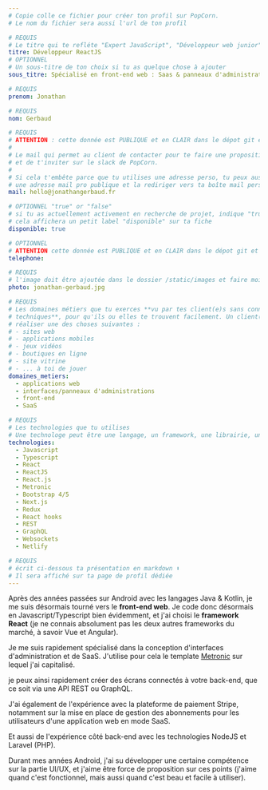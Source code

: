 ```yaml
---
# Copie colle ce fichier pour créer ton profil sur PopCorn.
# Le nom du fichier sera aussi l'url de ton profil

# REQUIS
# Le titre qui te refléte "Expert JavaScript", "Développeur web junior"
titre: Développeur ReactJS
# OPTIONNEL
# Un sous-titre de ton choix si tu as quelque chose à ajouter
sous_titre: Spécialisé en front-end web : Saas & panneaux d'administration

# REQUIS
prenom: Jonathan

# REQUIS
nom: Gerbaud

# REQUIS
# ATTENTION : cette donnée est PUBLIQUE et en CLAIR dans le dépot git et sur le site
#
# Le mail qui permet au client de contacter pour te faire une proposition de projet
# et de t'inviter sur le slack de PopCorn.
#
# Si cela t'embête parce que tu utilises une adresse perso, tu peux aussi te créer
# une adresse mail pro publique et la rediriger vers ta boîte mail perso
mail: hello@jonathangerbaud.fr

# OPTIONNEL "true" or "false"
# si tu as actuellement activement en recherche de projet, indique "true" ici,
# cela affichera un petit label "disponible" sur ta fiche
disponible: true

# OPTIONNEL
# ATTENTION cette donnée est PUBLIQUE et en CLAIR dans le dépot git et sur le site
telephone:

# REQUIS
# l'image doit être ajoutée dans le dossier /static/images et faire moins de 100ko ! Sa hauteur affichée sur le site sera de 300px, elle s'adaptera comme elle peut au responsive avec du css.
photo: jonathan-gerbaud.jpg

# REQUIS
# Les domaines métiers que tu exerces **vu par tes client(e)s sans connaissances
# techniques**, pour qu'ils ou elles te trouvent facilement. Un client(e) veut par exemple
# réaliser une des choses suivantes :
# - sites web
# - applications mobiles
# - jeux vidéos
# - boutiques en ligne
# - site vitrine
# - ... à toi de jouer
domaines_metiers:
  - applications web
  - interfaces/panneaux d'administrations
  - front-end
  - SaaS

# REQUIS
# Les technologies que tu utilises
# Une technologe peut être une langage, un framework, une librairie, un CMS ...
technologies:
  - Javascript
  - Typescript
  - React
  - ReactJS
  - React.js
  - Metronic
  - Bootstrap 4/5
  - Next.js
  - Redux
  - React hooks
  - REST
  - GraphQL
  - Websockets
  - Netlify

# REQUIS
# écrit ci-dessous ta présentation en markdown ⬇️
# Il sera affiché sur ta page de profil dédiée
---
```


Après des années passées sur Android avec les langages Java & Kotlin, je me suis désormais tourné vers le **front-end web**. Je code donc désormais en Javascript/Typescript bien évidemment, et j'ai choisi le **framework React** (je ne connais absolument pas les deux autres frameworks du marché, à savoir Vue et Angular).

Je me suis rapidement spécialisé dans la conception d'interfaces d'administration et de SaaS. J'utilise pour cela le template [Metronic](https://preview.themeforest.net/item/metronic-responsive-admin-dashboard-template/full_screen_preview/4021469) sur lequel j'ai capitalisé. 

je peux ainsi rapidement créer des écrans connectés à votre back-end, que ce soit via une API REST ou GraphQL.

J'ai également de l'expérience avec la plateforme de paiement Stripe, notamment sur la mise en place de gestion des abonnements pour les utilisateurs d'une application web en mode SaaS.

Et aussi de l'expérience côté back-end avec les technologies NodeJS et Laravel (PHP).

Durant mes années Android, j'ai su développer une certaine compétence sur la partie UI/UX, et j'aime être force de proposition sur ces points (j'aime quand c'est fonctionnel, mais aussi quand c'est beau et facile à utiliser).

